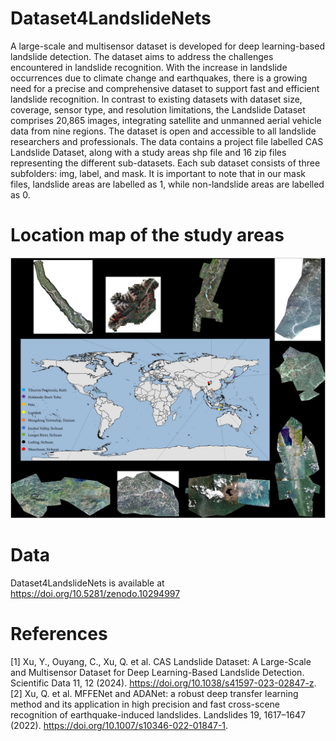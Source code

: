 # Dataset4LandslideNets
A large-scale and multisensor dataset is developed for deep learning-based landslide detection. The dataset aims to address the challenges encountered in landslide recognition. With the increase in landslide occurrences due to climate change and earthquakes, there is a growing need for a precise and comprehensive dataset to support fast and efficient landslide recognition. In contrast to existing datasets with dataset size, coverage, sensor type, and resolution limitations, the Landslide Dataset comprises 20,865 images, integrating satellite and unmanned aerial vehicle data from nine regions. The dataset is open and accessible to all landslide researchers and professionals. The data contains a project file labelled CAS Landslide Dataset, along with a study areas shp file and 16 zip files representing the different sub-datasets. Each sub dataset consists of three subfolders: img, label, and mask. It is important to note that in our mask files, landslide areas are labelled as 1, while non-landslide areas are labelled as 0.
# Location map of the study areas
![Location map of the study areas](https://github.com/HydroPML/Dataset4Landslide/blob/main/41597_2023_2847_Fig1_HTML.webp)
# Data
Dataset4LandslideNets is available at https://doi.org/10.5281/zenodo.10294997
# References
[1] Xu, Y., Ouyang, C., Xu, Q. et al. CAS Landslide Dataset: A Large-Scale and Multisensor Dataset for Deep Learning-Based Landslide Detection. Scientific Data 11, 12 (2024). https://doi.org/10.1038/s41597-023-02847-z.  
[2] Xu, Q. et al. MFFENet and ADANet: a robust deep transfer learning method and its application in high precision and fast cross-scene recognition of earthquake-induced landslides. Landslides 19, 1617–1647 (2022). https://doi.org/10.1007/s10346-022-01847-1.



